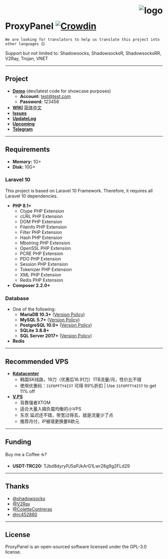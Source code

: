 # **ProxyPanel** [![Crowdin](https://badges.crowdin.net/proxypanel/localized.svg)](https://crowdin.com/project/proxypanel) <img src="https://avatars.githubusercontent.com/u/70075860?s=128" alt="logo" align="right" style="margin-top: -50px;"/>

`We are looking for translators to help us translate this project into other languages 😊`

Support but not limited to: Shadowsocks, ShadowsocksR, ShadowsocksRR, V2Ray, Trojan, VNET

---

## Project

- [**Demo**](https://proxypanel.ddo.jp) (dev/latest code for showcase purposes)
    - **Account:** test@test.com
    - **Password:** 123456
- [**WIKI**](https://proxypanel.gitbook.io/wiki/) [简体中文](https://proxypanel.gitbook.io/wiki/)
- [**Issues**](https://github.com/ZBrettonYe/ProxyPanel/issues)
- [**UpdateLog**](https://proxypanel.gitbook.io/wiki/updatelog)
- [**Upcoming**](https://github.com/ZBrettonYe/ProxyPanel/projects/2)
- [**Telegram**](https://t.me/+nW8AwsPPUsliYzg1)

---

## Requirements

- **Memory:** 1G+
- **Disk:** 10G+

### Laravel 10

This project is based on Laravel 10 Framework. Therefore, it requires all Laravel 10 dependencies.

- **PHP 8.1+**
  - Ctype PHP Extension
  - cURL PHP Extension
  - DOM PHP Extension
  - Fileinfo PHP Extension
  - Filter PHP Extension
  - Hash PHP Extension
  - Mbstring PHP Extension
  - OpenSSL PHP Extension
  - PCRE PHP Extension
  - PDO PHP Extension
  - Session PHP Extension
  - Tokenizer PHP Extension
  - XML PHP Extension
  - Redis PHP Extension
- **Composer 2.2.0+**

### Database

- One of the following:
  - **MariaDB 10.3+** ([Version Policy](https://mariadb.org/about/#maintenance-policy))
  - **MySQL 5.7+** ([Version Policy](https://en.wikipedia.org/wiki/MySQL#Release_history))
  - **PostgreSQL 10.0+** ([Version Policy](https://www.postgresql.org/support/versioning/))
  - **SQLite 3.8.8+**
  - **SQL Server 2017+** ([Version Policy](https://docs.microsoft.com/en-us/lifecycle/products/?products=sql-server))
- **Redis**

---

## Recommended VPS

- [**Kdatacenter**](https://www.kdatacenter.com/myportal/?affid=470)
    - 韩国SK线路，19刀（优惠后16.91刀）1TB流量/月，性价比不错
    - 使用优惠码：`31F6PFTY4I5T` 可得 89%折扣 | Use `31F6PFTY4I5T` to get 11% off
- [**V.PS**](https://vps.hosting/?affid=1138)
    - 背靠强者XTOM
    - 适合大量入搞负载均衡的小VPS
    - 东京 延迟还不错，带宽过得去，就是流量少了点
    - 推荐月付，IP被墙更换要8欧元

---

## Funding

Buy me a Coffee ☕?
- **USDT-TRC20:** TJbd8dyryPJ5aPJkArG1Lwr28g9g2FLd29

---

## Thanks

- [@shadowsocks](https://github.com/shadowsocks)
- [@V2Ray](https://www.v2ray.com)
- [@ColetteContreras](https://github.com/ColetteContreras)
- [@rc452860](https://github.com/rc452860)

---

## License

ProxyPanel is an open-sourced software licensed under the GPL-3.0 license.
